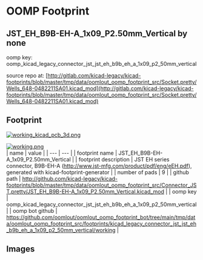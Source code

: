 # OOMP Footprint  
## JST_EH_B9B-EH-A_1x09_P2.50mm_Vertical  by none  
  
oomp key: oomp_kicad_legacy_connector_jst_jst_eh_b9b_eh_a_1x09_p2_50mm_vertical  
  
source repo at: [http://gitlab.com/kicad-legacy/kicad-footprints/blob/master/tmp/data/oomlout_oomp_footprint_src/Socket.pretty/Wells_648-0482211SA01.kicad_mod](http://gitlab.com/kicad-legacy/kicad-footprints/blob/master/tmp/data/oomlout_oomp_footprint_src/Socket.pretty/Wells_648-0482211SA01.kicad_mod)  
## Footprint  
  
[![working_kicad_pcb_3d.png](working_kicad_pcb_3d_600.png)](working_kicad_pcb_3d.png)  
  
[![working.png](working_600.png)](working.png)  
| name | value | 
| --- | --- | 
| footprint name | JST_EH_B9B-EH-A_1x09_P2.50mm_Vertical | 
| footprint description | JST EH series connector, B9B-EH-A (http://www.jst-mfg.com/product/pdf/eng/eEH.pdf), generated with kicad-footprint-generator | 
| number of pads | 9 | 
| github path | http://github.com/kicad-legacy/kicad-footprints/blob/master/tmp/data/oomlout_oomp_footprint_src/Connector_JST.pretty/JST_EH_B9B-EH-A_1x09_P2.50mm_Vertical.kicad_mod | 
| oomp key | oomp_kicad_legacy_connector_jst_jst_eh_b9b_eh_a_1x09_p2_50mm_vertical | 
| oomp bot github | https://github.com/oomlout/oomlout_oomp_footprint_bot/tree/main/tmp/data/oomlout_oomp_footprint_src/footprints/kicad_legacy_connector_jst_jst_eh_b9b_eh_a_1x09_p2_50mm_vertical/working | 
## Images  
